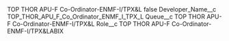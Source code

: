 <?xml version="1.0" encoding="UTF-8"?>
<CustomMetadata xmlns="http://soap.sforce.com/2006/04/metadata" xmlns:xsi="http://www.w3.org/2001/XMLSchema-instance" xmlns:xsd="http://www.w3.org/2001/XMLSchema">
    <label>TOP THOR APU-F Co-Ordinator-ENMF-I/TPX&amp;L</label>
    <protected>false</protected>
    <values>
        <field>Developer_Name__c</field>
        <value xsi:type="xsd:string">TOP_THOR_APU_F_Co_Ordinator_ENMF_I_TPX_L</value>
    </values>
    <values>
        <field>Queue__c</field>
        <value xsi:type="xsd:string">TOP THOR APU-F Co-Ordinator-ENMF-I/TPX&amp;L</value>
    </values>
    <values>
        <field>Role__c</field>
        <value xsi:type="xsd:string">TOP THOR APU-F Co-Ordinator-ENMF-I/TPX&amp;LABIX</value>
    </values>
</CustomMetadata>
